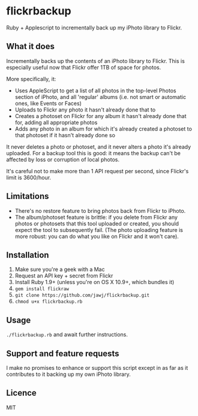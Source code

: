 flickrbackup
============

Ruby + Applescript to incrementally back up my iPhoto library to Flickr.


What it does
------------

Incrementally backs up the contents of an iPhoto library to Flickr. This is especially useful now that Flickr offer 1TB of space for photos.

More specifically, it:

* Uses AppleScript to get a list of all photos in the top-level Photos section of iPhoto, and all 'regular' albums (i.e. not smart or automatic ones, like Events or Faces)
* Uploads to Flickr any photo it hasn't already done that to
* Creates a photoset on Flickr for any album it hasn't already done that for, adding all appropriate photos
* Adds any photo in an album for which it's already created a photoset to that photoset if it hasn't already done so

It never deletes a photo or photoset, and it never alters a photo it's already uploaded. For a backup tool this is good: it means the backup can't be affected by loss or corruption of local photos.

It's careful not to make more than 1 API request per second, since Flickr's limit is 3600/hour.

Limitations
-----------

* There's no restore feature to bring photos back from Flickr to iPhoto.
* The album/photoset feature is brittle: if you delete from Flickr any photos or photosets that this tool uploaded or created, you should expect the tool to subsequently fail. (The photo uploading feature is more robust: you can do what you like on Flickr and it won't care).

Installation
------------

1. Make sure you're a geek with a Mac
2. Request an API key + secret from Flickr
3. Install Ruby 1.9+ (unless you're on OS X 10.9+, which bundles it)
4. `gem install flickraw`
5. `git clone https://github.com/jawj/flickrbackup.git`
6. `chmod u+x flickrbackup.rb`

Usage
-----

`./flickrbackup.rb` and await further instructions.

Support and feature requests
----------------------------

I make no promises to enhance or support this script except in as far as it contributes to it backing up my own iPhoto library.

Licence
-------

MIT
